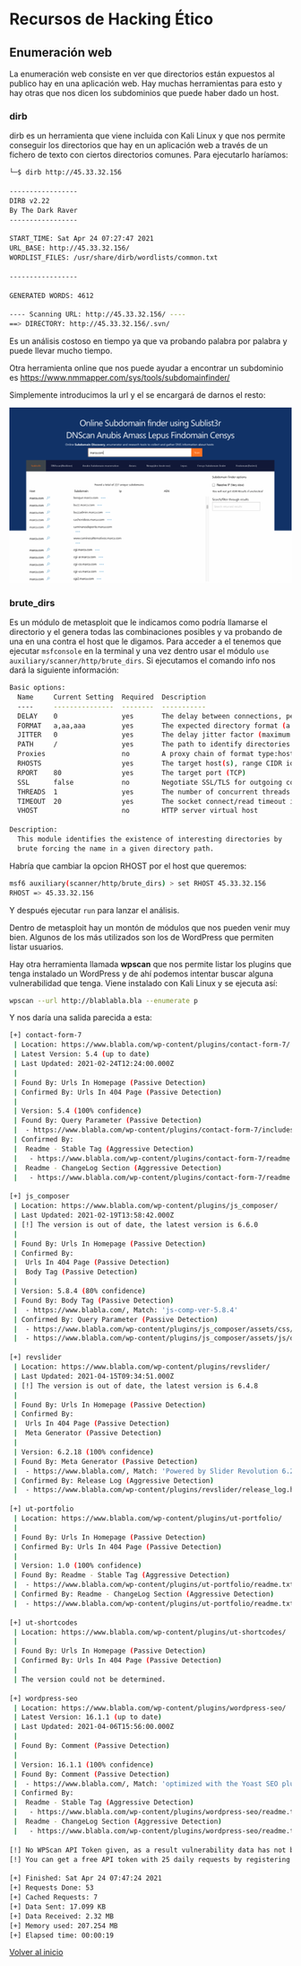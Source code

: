 # Recursos de Hacking Ético

## Enumeración web

La enumeración web consiste en ver que directorios están expuestos al publico hay en una aplicación web. Hay muchas herramientas para esto y hay otras que nos dicen los subdominios que puede haber dado un host.

### dirb

dirb es un herramienta que viene incluida con Kali Linux y que nos permite conseguir los directorios que hay en un aplicación web a través de un fichero de texto con ciertos directorios comunes.
Para ejecutarlo haríamos:

```sh
└─$ dirb http://45.33.32.156

-----------------
DIRB v2.22
By The Dark Raver
-----------------

START_TIME: Sat Apr 24 07:27:47 2021
URL_BASE: http://45.33.32.156/
WORDLIST_FILES: /usr/share/dirb/wordlists/common.txt

-----------------

GENERATED WORDS: 4612

---- Scanning URL: http://45.33.32.156/ ----
==> DIRECTORY: http://45.33.32.156/.svn/
```

Es un análisis costoso en tiempo ya que va probando palabra por palabra y puede llevar mucho tiempo.

Otra herramienta online que nos puede ayudar a encontrar un subdominio es https://www.nmmapper.com/sys/tools/subdomainfinder/

Simplemente introducimos la url y el se encargará de darnos el resto:

![subdominios](./../img/subdominios.png)

### brute_dirs

Es un módulo de metasploit que le indicamos como podría llamarse el directorio y el genera todas las combinaciones posibles y va probando de una en una contra el host que le digamos.
Para acceder a el tenemos que ejecutar `msfconsole` en la terminal y una vez dentro usar el módulo `use auxiliary/scanner/http/brute_dirs`.
Si ejecutamos el comando info nos dará la siguiente información:
```sh
Basic options:
  Name     Current Setting  Required  Description
  ----     ---------------  --------  -----------
  DELAY    0                yes       The delay between connections, per thread, in milliseconds
  FORMAT   a,aa,aaa         yes       The expected directory format (a alpha, d digit, A upperalpha)
  JITTER   0                yes       The delay jitter factor (maximum value by which to +/- DELAY) in milliseconds.
  PATH     /                yes       The path to identify directories
  Proxies                   no        A proxy chain of format type:host:port[,type:host:port][...]
  RHOSTS                    yes       The target host(s), range CIDR identifier, or hosts file with syntax 'file:<path>'
  RPORT    80               yes       The target port (TCP)
  SSL      false            no        Negotiate SSL/TLS for outgoing connections
  THREADS  1                yes       The number of concurrent threads (max one per host)
  TIMEOUT  20               yes       The socket connect/read timeout in seconds
  VHOST                     no        HTTP server virtual host

Description:
  This module identifies the existence of interesting directories by
  brute forcing the name in a given directory path.

```

Habría que cambiar la opcion RHOST por el host que queremos:
```sh
msf6 auxiliary(scanner/http/brute_dirs) > set RHOST 45.33.32.156
RHOST => 45.33.32.156
```

Y después ejecutar `run` para lanzar el análisis.

Dentro de metasploit hay un montón de módulos que nos pueden venir muy bien. Algunos de los más utilizados son los de WordPress que permiten listar usuarios.

Hay otra herramienta llamada **wpscan** que nos permite listar los plugins que tenga instalado un WordPress y de ahí podemos intentar buscar alguna vulnerabilidad que tenga. Viene instalado con Kali Linux y se ejecuta así:

```sh
wpscan --url http://blablabla.bla --enumerate p
```

Y nos daría una salida parecida a esta:

```sh
[+] contact-form-7
 | Location: https://www.blabla.com/wp-content/plugins/contact-form-7/
 | Latest Version: 5.4 (up to date)
 | Last Updated: 2021-02-24T12:24:00.000Z
 |
 | Found By: Urls In Homepage (Passive Detection)
 | Confirmed By: Urls In 404 Page (Passive Detection)
 |
 | Version: 5.4 (100% confidence)
 | Found By: Query Parameter (Passive Detection)
 |  - https://www.blabla.com/wp-content/plugins/contact-form-7/includes/css/styles.css?ver=5.4
 | Confirmed By:
 |  Readme - Stable Tag (Aggressive Detection)
 |   - https://www.blabla.com/wp-content/plugins/contact-form-7/readme.txt
 |  Readme - ChangeLog Section (Aggressive Detection)
 |   - https://www.blabla.com/wp-content/plugins/contact-form-7/readme.txt

[+] js_composer
 | Location: https://www.blabla.com/wp-content/plugins/js_composer/
 | Last Updated: 2021-02-19T13:58:42.000Z
 | [!] The version is out of date, the latest version is 6.6.0
 |
 | Found By: Urls In Homepage (Passive Detection)
 | Confirmed By:
 |  Urls In 404 Page (Passive Detection)
 |  Body Tag (Passive Detection)
 |
 | Version: 5.8.4 (80% confidence)
 | Found By: Body Tag (Passive Detection)
 |  - https://www.blabla.com/, Match: 'js-comp-ver-5.8.4'
 | Confirmed By: Query Parameter (Passive Detection)
 |  - https://www.blabla.com/wp-content/plugins/js_composer/assets/css/js_composer.min.css?ver=5.8.4
 |  - https://www.blabla.com/wp-content/plugins/js_composer/assets/js/dist/js_composer_front.min.js?ver=5.8.4

[+] revslider
 | Location: https://www.blabla.com/wp-content/plugins/revslider/
 | Last Updated: 2021-04-15T09:34:51.000Z
 | [!] The version is out of date, the latest version is 6.4.8
 |
 | Found By: Urls In Homepage (Passive Detection)
 | Confirmed By:
 |  Urls In 404 Page (Passive Detection)
 |  Meta Generator (Passive Detection)
 |
 | Version: 6.2.18 (100% confidence)
 | Found By: Meta Generator (Passive Detection)
 |  - https://www.blabla.com/, Match: 'Powered by Slider Revolution 6.2.18'
 | Confirmed By: Release Log (Aggressive Detection)
 |  - https://www.blabla.com/wp-content/plugins/revslider/release_log.html, Match: 'Version 6.2.18 (11th August 2020)'

[+] ut-portfolio
 | Location: https://www.blabla.com/wp-content/plugins/ut-portfolio/
 |
 | Found By: Urls In Homepage (Passive Detection)
 | Confirmed By: Urls In 404 Page (Passive Detection)
 |
 | Version: 1.0 (100% confidence)
 | Found By: Readme - Stable Tag (Aggressive Detection)
 |  - https://www.blabla.com/wp-content/plugins/ut-portfolio/readme.txt
 | Confirmed By: Readme - ChangeLog Section (Aggressive Detection)
 |  - https://www.blabla.com/wp-content/plugins/ut-portfolio/readme.txt

[+] ut-shortcodes
 | Location: https://www.blabla.com/wp-content/plugins/ut-shortcodes/
 |
 | Found By: Urls In Homepage (Passive Detection)
 | Confirmed By: Urls In 404 Page (Passive Detection)
 |
 | The version could not be determined.

[+] wordpress-seo
 | Location: https://www.blabla.com/wp-content/plugins/wordpress-seo/
 | Latest Version: 16.1.1 (up to date)
 | Last Updated: 2021-04-06T15:56:00.000Z
 |
 | Found By: Comment (Passive Detection)
 |
 | Version: 16.1.1 (100% confidence)
 | Found By: Comment (Passive Detection)
 |  - https://www.blabla.com/, Match: 'optimized with the Yoast SEO plugin v16.1.1 -'
 | Confirmed By:
 |  Readme - Stable Tag (Aggressive Detection)
 |   - https://www.blabla.com/wp-content/plugins/wordpress-seo/readme.txt
 |  Readme - ChangeLog Section (Aggressive Detection)
 |   - https://www.blabla.com/wp-content/plugins/wordpress-seo/readme.txt

[!] No WPScan API Token given, as a result vulnerability data has not been output.
[!] You can get a free API token with 25 daily requests by registering at https://wpscan.com/register

[+] Finished: Sat Apr 24 07:47:24 2021
[+] Requests Done: 53
[+] Cached Requests: 7
[+] Data Sent: 17.099 KB
[+] Data Received: 2.32 MB
[+] Memory used: 207.254 MB
[+] Elapsed time: 00:00:19
```

[Volver al inicio](./../README.md)
